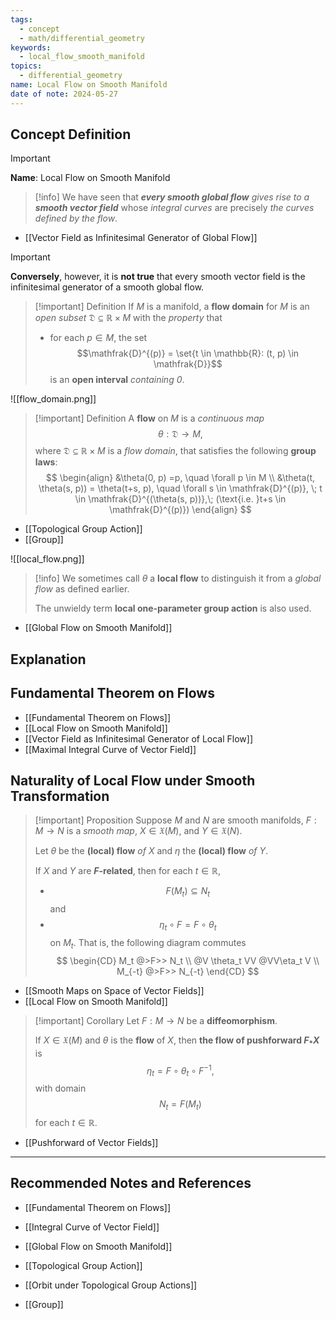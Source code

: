 ```yaml
---
tags:
  - concept
  - math/differential_geometry
keywords:
  - local_flow_smooth_manifold
topics:
  - differential_geometry
name: Local Flow on Smooth Manifold
date of note: 2024-05-27
---
```


## Concept Definition

>[!important]
>**Name**: Local Flow on Smooth Manifold

>[!info]
>We have seen that *__every smooth global flow__ gives rise to a __smooth vector field__* whose *integral curves* are precisely *the curves defined by the flow*. 

- [[Vector Field as Infinitesimal Generator of Global Flow]]

>[!important]
>**Conversely**, however, it is **not true** that every smooth vector field is the infinitesimal generator of a smooth global flow.

>[!important] Definition
>If $M$ is a manifold, a **flow domain** for $M$ is an *open subset* $\mathfrak{D} \subseteq \mathbb{R} \times M$ with the *property* that 
>- for each $p \in M$, the set $$\mathfrak{D}^{(p)} = \set{t \in \mathbb{R}: (t, p) \in \mathfrak{D}}$$ is an **open interval** *containing $0$*.

![[flow_domain.png]]

>[!important] Definition
> A **flow** on $M$ is a *continuous map* $$\theta: \mathfrak{D} \rightarrow M,$$ where  $\mathfrak{D} \subseteq \mathbb{R} \times M$ is a *flow domain*, that satisfies the following **group laws**:
>$$  
> \begin{align}
> &\theta(0, p) =p, \quad \forall p \in M  \\
> &\theta(t, \theta(s, p)) = \theta(t+s, p), \quad \forall s \in \mathfrak{D}^{(p)}, \; t \in \mathfrak{D}^{(\theta(s, p))},\; (\text{i.e. }t+s \in \mathfrak{D}^{(p)})  
> \end{align}
>$$  

- [[Topological Group Action]]
- [[Group]]

![[local_flow.png]]

>[!info]
>We sometimes call $\theta$ a **local flow** to distinguish it from a *global flow* as defined earlier. 
>
>The unwieldy term **local one-parameter group action** is also used.

- [[Global Flow on Smooth Manifold]]


## Explanation





## Fundamental Theorem on Flows

- [[Fundamental Theorem on Flows]]
- [[Local Flow on Smooth Manifold]]
- [[Vector Field as Infinitesimal Generator of Local Flow]]
- [[Maximal Integral Curve of Vector Field]]

## Naturality of Local Flow under Smooth Transformation

>[!important] Proposition
>Suppose $M$ and $N$ are smooth manifolds, $F: M \rightarrow N$ is a *smooth map*,  $X \in \mathfrak{X}(M)$, and $Y \in \mathfrak{X}(N)$.  
>
>Let $\theta$ be the **(local) flow** *of* $X$ and $\eta$ the **(local) flow** *of* $Y$. 
>
>If $X$ and $Y$ are **$F$-related**, then for each $t \in \mathbb{R}$,  
>- $$F(M_t) \subseteq N_t$$ and 
>- $$\eta_t \circ F = F \circ \theta_t$$ on $M_t$. That is, the following diagram commutes
>$$
>\begin{CD}
>     M_t   @>F>>   N_t \\
>     @V \theta_t VV   @VV\eta_t V \\
>     M_{-t}  @>F>>   N_{-t}
>\end{CD}
>$$ 


- [[Smooth Maps on Space of Vector Fields]]
- [[Local Flow on Smooth Manifold]]

>[!important] Corollary
> Let $F: M \rightarrow N$ be a **diffeomorphism**. 
> 
> If $X \in \mathfrak{X}(M)$ and $\theta$ is the **flow** of $X$, then **the flow of pushforward $F_{*}X$** is $$\eta_t =   F \circ \theta_t \circ F^{-1},$$ with domain $$N_t = F(M_t)$$ for each $t \in \mathbb{R}$. 

- [[Pushforward of Vector Fields]]


-----------
##  Recommended Notes and References

- [[Fundamental Theorem on Flows]]

- [[Integral Curve of Vector Field]]
- [[Global Flow on Smooth Manifold]]


- [[Topological Group Action]]
- [[Orbit under Topological Group Actions]]
- [[Group]]